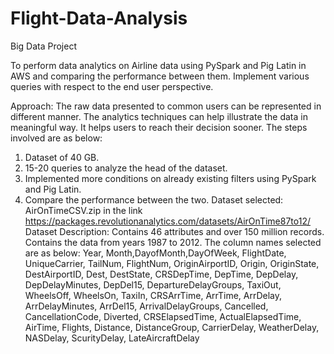# Flight-Data-Analysis
Big Data Project


To perform data analytics on Airline data using PySpark and Pig Latin in AWS and comparing the performance between them. Implement various queries with respect to the end user perspective.

Approach: The raw data presented to common users can be represented in different manner. The analytics techniques can help illustrate the data in meaningful way. It helps users to reach their decision sooner. The steps involved are as below:
1. Dataset of 40 GB.
2. 15-20 queries to analyze the head of the dataset.
3. Implemented more conditions on already existing filters using PySpark and Pig Latin.
4. Compare the performance between the two.
Dataset selected: AirOnTimeCSV.zip in the link
https://packages.revolutionanalytics.com/datasets/AirOnTime87to12/
Dataset Description: Contains 46 attributes and over 150 million records. Contains the data from years 1987 to 2012.
The column names selected are as below:
Year, Month,DayofMonth,DayOfWeek, FlightDate, UniqueCarrier, TailNum,
FlightNum, OriginAirportID, Origin, OriginState,
DestAirportID, Dest, DestState, CRSDepTime, DepTime,
DepDelay, DepDelayMinutes, DepDel15, DepartureDelayGroups, TaxiOut, WheelsOff, WheelsOn, TaxiIn, CRSArrTime, ArrTime, ArrDelay, ArrDelayMinutes,
ArrDel15, ArrivalDelayGroups, Cancelled, CancellationCode, Diverted, CRSElapsedTime, ActualElapsedTime, AirTime, Flights, Distance, DistanceGroup, CarrierDelay, WeatherDelay, NASDelay, ScurityDelay, LateAircraftDelay
